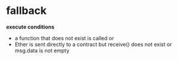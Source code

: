 # fallback
**execute conditions**
- a function that does not exist is called or
- Ether is sent directly to a contract but receive() does not exist or msg.data is not empty

